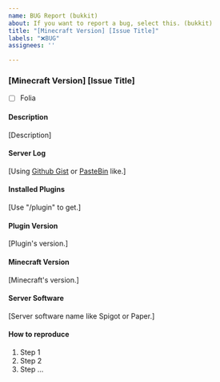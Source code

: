 ```yaml
---
name: BUG Report (bukkit)
about: If you want to report a bug, select this. (bukkit)
title: "[Minecraft Version] [Issue Title]"
labels: "❌BUG"
assignees: ''

---
```


### [Minecraft Version] [Issue Title]

- [ ] Folia

#### Description

[Description]

#### Server Log

[Using [Github Gist](https://gist.github.com/) or [PasteBin](https://pastebin.com/) like.]

#### Installed Plugins
[Use "/plugin" to get.]

#### Plugin Version
[Plugin's version.]

#### Minecraft Version
[Minecraft's version.]

#### Server Software
[Server software name like Spigot or Paper.]

#### How to reproduce
1. Step 1
1. Step 2
1. Step ...
